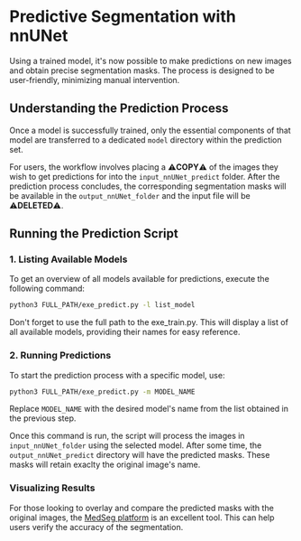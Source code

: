 
# Predictive Segmentation with nnUNet

Using a trained model, it's now possible to make predictions on new images and obtain precise segmentation masks. The process is designed to be user-friendly, minimizing manual intervention.

## Understanding the Prediction Process

Once a model is successfully trained, only the essential components of that model are transferred to a dedicated `model` directory within the prediction set. 

For users, the workflow involves placing a ⚠️**COPY**⚠️ of the images they wish to get predictions for into the `input_nnUNet_predict` folder. After the prediction process concludes, the corresponding segmentation masks will be available in the `output_nnUNet_folder` and the input file will be ⚠️**DELETED**⚠️.

## Running the Prediction Script

### 1. Listing Available Models

To get an overview of all models available for predictions, execute the following command:

```bash
python3 FULL_PATH/exe_predict.py -l list_model
```
Don't forget to use the full path to the exe_train.py.
This will display a list of all available models, providing their names for easy reference.

### 2. Running Predictions

To start the prediction process with a specific model, use:

```bash
python3 FULL_PATH/exe_predict.py -m MODEL_NAME
```

Replace `MODEL_NAME` with the desired model's name from the list obtained in the previous step.

Once this command is run, the script will process the images in `input_nnUNet_folder` using the selected model. After some time, the `output_nnUNet_predict` directory will have the predicted masks. These masks will retain exaclty the original image's name.

### Visualizing Results

For those looking to overlay and compare the predicted masks with the original images, the [MedSeg platform](https://www.medseg.ai) is an excellent tool. This can help users verify the accuracy of the segmentation.

